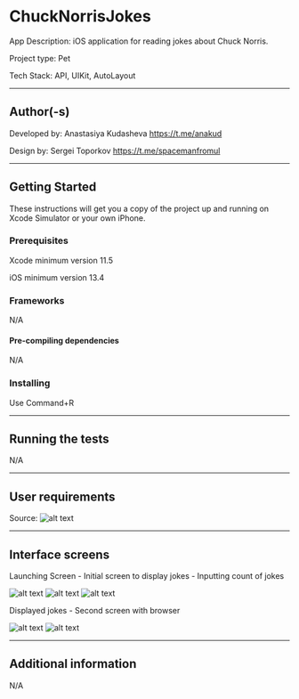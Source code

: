 # ChuckNorrisJokes
App Description: iOS application for reading jokes about Chuck Norris.

Project type: Pet

Tech Stack: API, UIKit, AutoLayout
____
## Author(-s)
Developed by: Anastasiya Kudasheva https://t.me/anakud  

Design by: Sergei Toporkov https://t.me/spacemanfromul 
____
## Getting Started
These instructions will get you a copy of the project up and running on Xcode Simulator or your own iPhone.
### Prerequisites
Xcode minimum version 11.5

iOS minimum version 13.4

### Frameworks
N/A
#### Pre-compiling dependencies
N/A
### Installing
Use Command+R
____
## Running the tests
N/A
____
## User requirements
Source: 
![alt text](https://a.radikal.ru/a38/2102/99/86e65934c521.jpg)
____
## Interface screens 
Launching Screen - Initial screen to display jokes - Inputting count of jokes 

![alt text](https://c.radikal.ru/c14/2102/9f/10db3051bc0at.jpg)  ![alt text](https://a.radikal.ru/a13/2102/75/4b90cf38a0e4t.jpg) ![alt text](https://a.radikal.ru/a18/2102/9d/79b2a9cdc3d6t.jpg) 

Displayed jokes - Second screen with browser

![alt text](https://c.radikal.ru/c19/2102/30/efaedd36487at.jpg) ![alt text](https://a.radikal.ru/a06/2102/39/a7fb74edd3a6t.jpg)

____
## Additional information
N/A
